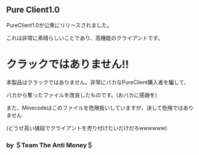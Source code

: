 ## Pure Client1.0

PureClient1.0が公衆にリリースされました。

これは非常に素晴らしいことであり、高機能のクライアントです。

# クラックではありません!!

本製品はクラックではありません。非常にバカなPureClient購入者を騙して、

バカから奪ったファイルを改良したものです。(おバカに感謝を)

また、Minecodeはこのファイルを危険扱いしていますが、決して危険ではありません

(どうせ高い値段でクライアントを売り付けたいだけだろwwwwww)


### by ＄Team The Anti Money＄
